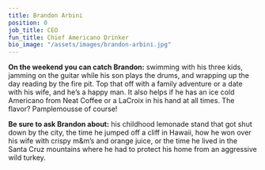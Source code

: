 ```yaml
---
title: Brandon Arbini
position: 0
job_title: CEO
fun_title: Chief Americano Drinker
bio_image: "/assets/images/brandon-arbini.jpg"
---
```


**On the weekend you can catch Brandon:** swimming with his three kids, jamming on the guitar while his son plays the drums, and wrapping up the day reading by the fire pit. Top that off with a family adventure or a date with his wife, and he’s a happy man. It also helps if he has an ice cold Americano from Neat Coffee or a LaCroix in his hand at all times. The flavor? Pamplemousse of course!

**Be sure to ask Brandon about:** his childhood lemonade stand that got shut down by the city, the time he jumped off a cliff in Hawaii, how he won over his wife with crispy m&m’s and orange juice, or the time he lived in the Santa Cruz mountains where he had to protect his home from an aggressive wild turkey.
